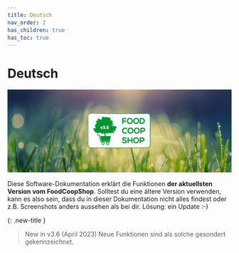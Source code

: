 ```yaml
---
title: Deutsch
nav_order: 2
has_children: true
has_toc: true
---
```


# Deutsch

![](https://raw.githubusercontent.com/foodcoopshop/foodcoopshop/main/webroot/files/images/sliders/demo-slider.jpg)

Diese Software-Dokumentation erklärt die Funktionen **der aktuellsten Version vom FoodCoopShop**. Solltest du eine ältere Version verwenden, kann es also sein, dass du in dieser Dokumentation nicht alles findest oder z.B. Screenshots anders aussehen als bei dir. Lösung: ein Update :-)

{: .new-title }
> New in v3.6 (April 2023)
Neue Funktionen sind als solche gesondert gekennzeichnet.